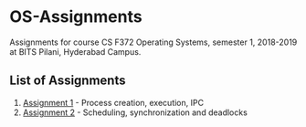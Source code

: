 # OS-Assignments
Assignments for course CS F372 Operating Systems, semester 1, 2018-2019 at BITS Pilani, Hyderabad Campus.

## List of Assignments

1. [Assignment 1](/docs/assignment1.md) - Process creation, execution, IPC
2. [Assignment 2](/docs/assignment2.md) - Scheduling, synchronization and deadlocks


